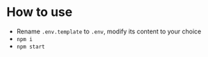 # How to use

- Rename `.env.template` to `.env`, modify its content to your choice
- `npm i`
- `npm start`
